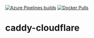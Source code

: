 <!--<a href="https://travis-ci.com/alexyao2015/cloud-media-scripts"><img alt="Travis CI builds" src="https://travis-ci.com/alexyao2015/cloud-media-scripts.svg?branch=master"></a>-->
<a href="https://dev.azure.com/alexyao20150352/projects/_build?definitionId=3"><img alt="Azure Pipelines builds" src="https://dev.azure.com/alexyao20150352/projects/_apis/build/status/alexyao2015.caddy-cloudflare"></a>
<a href="https://hub.docker.com/r/yaoa/caddy-cloudflare"><img alt="Docker Pulls" src="https://img.shields.io/docker/pulls/yaoa/caddy-cloudflare.svg"></a>
# caddy-cloudflare
